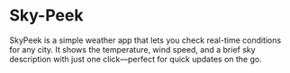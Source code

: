 # Sky-Peek
SkyPeek is a simple weather app that lets you check real-time conditions for any city. It shows the temperature, wind speed, and a brief sky description with just one click—perfect for quick updates on the go.
